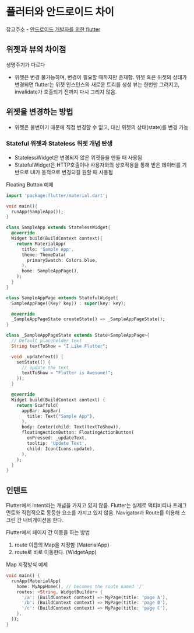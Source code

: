 # 플러터와 안드로이드 차이
참고주소 - [안드로이드 개발자를 위한 flutter](https://flutter-ko.dev/docs/get-started/flutter-for/android-devs#%EC%9C%84%EC%A0%AF%EC%9D%84-%EB%B3%80%EA%B2%BD%ED%95%98%EB%8A%94-%EB%B0%A9%EB%B2%95%EC%9D%80-%EB%AC%B4%EC%97%87%EC%9E%85%EB%8B%88%EA%B9%8C)
## 위젯과 뷰의 차이점
생명주기가 다르다<br>
- 위젯은 변경 불가능하며, 변경이 필요할 때까지만 존재함. 위젯 혹은 위젯의 상태가 변경되면 flutter는 위젯 인스턴스의 새로운 트리를 생성
 뷰는 한번만 그려지고, invalidate가 호출되기 전까지 다시 그리지 않음.

## 위젯을 변경하는 방법
- 위젯은 불변이기 때문에 직접 변경할 수 없고, 대신 위젯의 상태(state)를 변경 가능

### Stateful 위젯과 Stateless 위젯 개념 탄생
- StatelessWidget은 변경되지 않은 위젯들을 만들 때 사용됨
- StatefulWidget은 HTTP호출이나 사용자와의 상호작용을 통해 받은 데이터를 기반으로 UI가 동적으로 변경되길 원할 때 사용됨

Floating Button 예제
```dart
import 'package:flutter/material.dart';

void main(){
  runApp(SampleApp());
}

class SampleApp extends StatelessWidget{
  @override
  Widget build(BuildContext context){
    return MaterialApp(
      title: 'Sample App',
      theme: ThemeData(
        primarySwatch: Colors.blue,
      ),
      home: SampleAppPage(),
    );
  }
}

class SampleAppPage extends StatefulWidget{
  SampleAppPage({Key? key}) : super(key: key);

  @override
  _SampleAppPageState createState() => _SampleAppPageState();
}

class _SampleAppPageState extends State<SampleAppPage>{
  // Default placeholder text
  String textToShow = "I Like Flutter";

  void _updateText() {
    setState(() {
      // update the text
      textToShow = "Flutter is Awesome!";
    });
  }

  @override
  Widget build(BuildContext context) {
    return Scaffold(
      appBar: AppBar(
        title: Text("Sample App"),
      ),
      body: Center(child: Text(textToShow)),
      floatingActionButton: FloatingActionButton(
        onPressed: _updateText,
        tooltip: 'Update Text',
        child: Icon(Icons.update),
      ),
    );
  }
}
```

## 인텐트
Flutter에서 intent라는 개념을 가지고 있지 않음.
Flutter는 실제로 액티비티나 프래그먼트와 직접적으로 동등한 요소를 가지고 있지 않음.
Navigator과 Route를 이용해 스크린 간 내비게이션을 한다.

Flutter에서 페이지 간 이동을 하는 방법
1. route 이름의 Map을 지정함 (MaterialApp)
2. route로 바로 이동한다. (WidgetApp)

Map 지정방식 예제
```dart
void main() {
  runApp(MaterialApp(
    home: MyAppHome(), // becomes the route named '/'
    routes: <String, WidgetBuilder> {
      '/a': (BuildContext context) => MyPage(title: 'page A'),
      '/b': (BuildContext context) => MyPage(title: 'page B'),
      '/c': (BuildContext context) => MyPage(title: 'page C'),
    },
  ));
}
```

